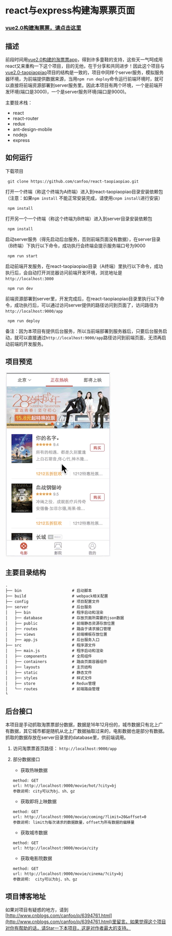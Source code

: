 # react与express构建淘票票页面
### [vue2.0构建淘票票，请点击这里](https://github.com/canfoo/vue2.0-taopiaopiao)

## 描述
前段时间用[vue2.0构建的淘票票app](https://github.com/canfoo/vue2.0-taopiaopiao)，得到许多童鞋的支持，这些天一气呵成用react又来重构一下这个项目，目的无他，在于分享和共同进步！因此这个项目与[vue2.0-taopiaopiao](https://github.com/canfoo/vue2.0-taopiaopiao)项目的结构是一致的，项目中同样个server服务，模拟服务器环境，为前端提供数据来源，当用`npm run deploy`命令运行前端环境时，就可以直接将前端资源部署到server服务里。因此本项目有两个环境，一个是前端开发环境(端口是3000)，一个是server服务环境(端口是9000)。

主要技术栈：<br/>
- react
- react-router
- redux
- ant-design-mobile
- nodejs
- express

## 如何运行
下载项目
```
 git clone https://github.com/canfoo/react-taopiaopiao.git
```
 打开一个终端（称这个终端为A终端）进入到react-taopiaopiao目录安装依赖包（注意：如果`npm install` 不能正常安装完成，请使用`cnpm install`进行安装）
```
 npm install
```
 打开另一个一个终端（称这个终端为B终端）进入到server目录安装依赖包
```
 npm install
```
启动server服务（得先启动后台服务，否则前端页面没有数据），在server目录（B终端）下执行以下命令，成功执行会终端会提示服务端口号为9000
```
 npm run start
```
启动前端开发服务，在react-taopiaopiao目录（A终端）里执行以下命令，成功执行后，会自动打开浏览器访问前端开发环境，浏览地址是`http://localhost:3000`
```
 npm run dev
```
前端资源部署到server里，开发完成后，在react-taopiaopiao目录里执行以下命令，成功执行后，可以通过访问server提供的路径访问到页面了，访问路径为`http://localhost:9000/app`
```
 npm run deploy
```

备注：因为本项目有提供后台服务，所以当前端部署到服务器后，只要后台服务启动，就可以直接通过`http://localhost:9000/app`路径访问到前端页面，无须再启动前端的开发服务。

## 项目预览
![Mou icon](./Screenshots/1.gif)

## 主要目录结构
```
.
├── bin                      # 启动脚本
├── build                    # webpack相关配置
├── config                   # 项目配置文件
├── server                   # 后台服务
│   ├── bin                  # 程序启动和渲染
│   ├── database             # 存放页面所需要的json数据
│   ├── public               # 前端静态资源存放位置
│   ├── routes               # 路由于请求接口管理
│   ├── views                # 前端模板存放位置
│   ├── app.js               # 后台服务入口
├── src                      # 程序源文件
│   ├── main.js              # 程序启动和渲染
│   ├── components           # 全局组件
│   ├── containers           # 路由页面容器组件
│   ├── layouts              # 主页结构
│   ├── static               # 静态文件
│   ├── styles               # 样式文件
│   ├── store                # Redux管理
│   └── routes               # 前端路由管理
└
```

## 后台接口
本项目是手动抓取淘票票部分数据，数据是16年12月份的，城市数据只有北上广有数据，其它城市都是随机从北上广数据抽取过来的，电影数据也是部分有数据。抓取的数据存放在server目录里的database里，供前端调用。

1. 访问淘票票首页路径： `http://localhost:9000/app`

2. 部分数据接口
	- 获取热映数据 
	```
	method: GET
 	url: http://localhost:9000/movie/hot/?city=bj
 	参数说明: city可以为bj、sh、gz
	```
	- 获取即将上映数据 
	```
	method: GET
 	url: http://localhost:9000/movie/coming/?limit=20&offset=0
 	参数说明: limit为每次请求的数据数量，offset为所有数据的偏移量
	```
	- 获取城市数据
	```
	method: GET
 	url: http://localhost:9000/movie/city
	```
	- 获取电影院数据
	```
	method: GET
 	url: http://localhost:9000/movie/cinema/?city=bj
 	参数说明:  city可以为bj、sh、gz
	```
## 项目博客地址
如果对项目有疑惑的地方，请到[http://www.cnblogs.com/canfoo/p/6394761.html](http://www.cnblogs.com/canfoo/p/6394761.html)里留言。如果觉得这个项目对你有帮助的话，请Star一下本项目，这是对作者最大的支持。